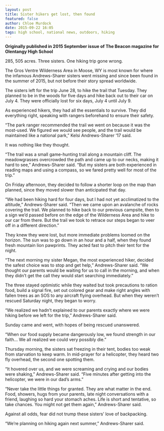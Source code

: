 ```yaml
---
layout: post
title: Sister hikers get lost, then found
featured: false
author: Chloe Murdock
date: 2015-09-22 16:05
tags: high school, national news, outdoors, hiking
---
```


**Originally published in 2015 September issue of The Beacon magazine for Olentangy High School**

285, 505 acres. Three sisters. One hiking trip gone wrong.

The Gros Ventre Wilderness Area in Moose, WY is most known for where the infamous Andrews-Sharer sisters went missing and since been found in the summer of 2015, but not before their story spread worldwide.

The sisters left for the trip June 28, to hike the trail that Tuesday. They planned to be in the woods for five days and hike back out to their car on July 4. They were officially lost for six days, July 4 until July 9.

As experienced hikers, they had all the essentials to survive. They did everything right, speaking with rangers beforehand to ensure their safety.

“The park ranger recommended the trail we went on because it was the most-used. We figured we would see people, and the trail would be maintained like a national park,” Kelsi Andrews-Sharer ‘17 said.

It was nothing like they thought.

“The trail was a small game-hunting trail along a mountain cliff. The meadowgrasses overcrowded the path and came up to our necks, making it hard to see,” Andrews-Sharer said. “But my sisters are both experienced in reading maps and using a compass, so we fared pretty well for most of the trip.”

On Friday afternoon, they decided to follow a shorter loop on the map than planned, since they moved slower than anticipated that day.

“We had been hiking hard for four days, but I had not yet acclimatized to the altitude,” Andrews-Sharer said. “Then we came upon an avalanche of rocks covering the trail. We planned to hike back to our previous campsite, then to a sign we’d passed before on the edge of the Wilderness Area and hike to our car from there. But the trail we took to retrace our steps began to veer off in a different direction.”

They knew they were lost, but more immediate problems loomed on the horizon. The sun was to go down in an hour and a half, when they found fresh mountain lion pawprints. They acted fast to pitch their tent for the night.

“The next morning my sister Megan, the most experienced hiker, decided the safest choice was to stop and get help,” Andrews-Sharer said. “We thought our parents would be waiting for us to call in the morning, and when they didn’t get the call they would start searching immediately.”

The three stayed optimistic while they waited but took precautions to ration food, build a signal fire, set out colored gear and make right angles with fallen trees as an SOS to any aircraft flying overhead. But when they weren’t rescued Saturday night, they began to worry.

“We realized we hadn’t explained to our parents exactly where we were hiking before we left for the trip,” Andrews-Sharer said.

Sunday came and went, with hopes of being rescued unanswered.

“When our food supply became dangerously low, we found strength in our faith… We all realized we could very possibly die.”

Thursday morning, the sisters sat freezing in their tent, bodies too weak from starvation to keep warm. In mid-prayer for a helicopter, they heard two fly overhead, the second one spotting them.

“It hovered over us, and we were screaming and crying and our bodies were shaking,” Andrews-Sharer said. “Five minutes after getting into the helicopter, we were in our dad’s arms.”

“Never take the little things for granted. They are what matter in the end. Food, showers, hugs from your parents, late night conversations with a friend, laughing so hard your stomach aches. Life is short and tentative, so take chances. You might not get them again,” Andrews-Sharer said.

Against all odds, fear did not trump these sisters’ love of backpacking.

“We’re planning on hiking again next summer,” Andrews-Sharer said.
